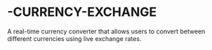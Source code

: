 # -CURRENCY-EXCHANGE
A real-time currency converter that allows users to convert between different currencies using live exchange rates.
